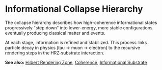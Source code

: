 # Informational Collapse Hierarchy

The collapse hierarchy describes how high-coherence informational states progressively "step down" into lower-energy, more stable configurations, eventually producing classical matter and events.  

At each stage, information is refined and stabilized. This process links particle decay in physics (tau → muon → electron) to the recursive rendering steps in the HRZ-substrate interaction.  

**See also:** [Hilbert Rendering Zone](hilbert_rendering_zone.md), [Coherence](coherence.md), [Informational Substrate](informational_substrate.md)
